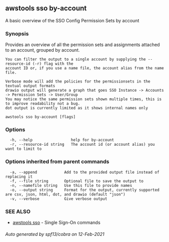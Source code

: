## awstools sso by-account

A basic overview of the SSO Config Permission Sets by account

### Synopsis

Provides an overview of all the permission sets and assignments attached to an account,
	grouped by account.

	You can filter the output to a single account by supplying the --resource-id (-r) flag with the
	account ID or, if you use a name file, the account alias from the name file.

	Verbose mode will add the policies for the permissionsets in the textual output formats
	drawio output will generate a graph that goes SSO Instance -> Accounts -> Permission Sets -> User/Group
	You may notice the same permission sets shown multiple times, this is to improve readability not a bug.
	dot output is currently limited as it shows internal names only
	

```
awstools sso by-account [flags]
```

### Options

```
  -h, --help                 help for by-account
  -r, --resource-id string   The account id (or account alias) you want to limit to
```

### Options inherited from parent commands

```
  -a, --append            Add to the provided output file instead of replacing it
  -f, --file string       Optional file to save the output to
  -n, --namefile string   Use this file to provide names
  -o, --output string     Format for the output, currently supported are csv, json, html, dot, and drawio (default "json")
  -v, --verbose           Give verbose output
```

### SEE ALSO

* [awstools sso](awstools_sso.md)	 - Single Sign-On commands

###### Auto generated by spf13/cobra on 12-Feb-2021
